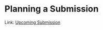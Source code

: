 # Planning a Submission

Link: [Upcoming Submission](https://docs.google.com/spreadsheets/d/1I30w-oT6v-WiEimBvvp5CY-_kSpT-8eyqnuncpqPzUI/edit#gid=0)